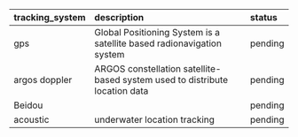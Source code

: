 | tracking_system | description | status |
|:------ |:------ |:------ |
| gps | Global Positioning System is a satellite based radionavigation system | pending |
| argos doppler | ARGOS constellation satellite-based system used to distribute location data | pending |
| Beidou |  | pending |
| acoustic | underwater location tracking | pending |
